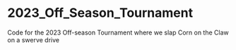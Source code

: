 # 2023_Off_Season_Tournament

Code for the 2023 Off-season Tournament where we slap Corn on the Claw on a swerve drive
